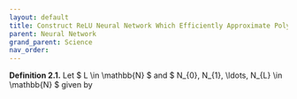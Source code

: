 ```yaml
---
layout: default
title: Construct ReLU Neural Network Which Efficiently Approximate Polynomials (Part 1)
parent: Neural Network
grand_parent: Science
nav_order: 
---
```


**Definition 2.1.** Let $ L \in \mathbb{N} $ and $ N_{0}, N_{1}, \ldots, N_{L} \in \mathbb{N} $ given by

